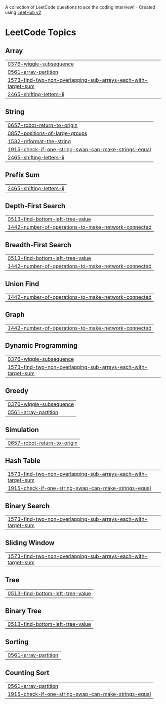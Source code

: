 A collection of LeetCode questions to ace the coding interview! - Created using [LeetHub v2](https://github.com/arunbhardwaj/LeetHub-2.0)
<!---LeetCode Topics Start-->
# LeetCode Topics
## Array
|  |
| ------- |
| [0376-wiggle-subsequence](https://github.com/0general/LeetCode/tree/master/0376-wiggle-subsequence) |
| [0561-array-partition](https://github.com/0general/LeetCode/tree/master/0561-array-partition) |
| [1573-find-two-non-overlapping-sub-arrays-each-with-target-sum](https://github.com/0general/LeetCode/tree/master/1573-find-two-non-overlapping-sub-arrays-each-with-target-sum) |
| [2465-shifting-letters-ii](https://github.com/0general/LeetCode/tree/master/2465-shifting-letters-ii) |
## String
|  |
| ------- |
| [0657-robot-return-to-origin](https://github.com/0general/LeetCode/tree/master/0657-robot-return-to-origin) |
| [0857-positions-of-large-groups](https://github.com/0general/LeetCode/tree/master/0857-positions-of-large-groups) |
| [1532-reformat-the-string](https://github.com/0general/LeetCode/tree/master/1532-reformat-the-string) |
| [1915-check-if-one-string-swap-can-make-strings-equal](https://github.com/0general/LeetCode/tree/master/1915-check-if-one-string-swap-can-make-strings-equal) |
| [2465-shifting-letters-ii](https://github.com/0general/LeetCode/tree/master/2465-shifting-letters-ii) |
## Prefix Sum
|  |
| ------- |
| [2465-shifting-letters-ii](https://github.com/0general/LeetCode/tree/master/2465-shifting-letters-ii) |
## Depth-First Search
|  |
| ------- |
| [0513-find-bottom-left-tree-value](https://github.com/0general/LeetCode/tree/master/0513-find-bottom-left-tree-value) |
| [1442-number-of-operations-to-make-network-connected](https://github.com/0general/LeetCode/tree/master/1442-number-of-operations-to-make-network-connected) |
## Breadth-First Search
|  |
| ------- |
| [0513-find-bottom-left-tree-value](https://github.com/0general/LeetCode/tree/master/0513-find-bottom-left-tree-value) |
| [1442-number-of-operations-to-make-network-connected](https://github.com/0general/LeetCode/tree/master/1442-number-of-operations-to-make-network-connected) |
## Union Find
|  |
| ------- |
| [1442-number-of-operations-to-make-network-connected](https://github.com/0general/LeetCode/tree/master/1442-number-of-operations-to-make-network-connected) |
## Graph
|  |
| ------- |
| [1442-number-of-operations-to-make-network-connected](https://github.com/0general/LeetCode/tree/master/1442-number-of-operations-to-make-network-connected) |
## Dynamic Programming
|  |
| ------- |
| [0376-wiggle-subsequence](https://github.com/0general/LeetCode/tree/master/0376-wiggle-subsequence) |
| [1573-find-two-non-overlapping-sub-arrays-each-with-target-sum](https://github.com/0general/LeetCode/tree/master/1573-find-two-non-overlapping-sub-arrays-each-with-target-sum) |
## Greedy
|  |
| ------- |
| [0376-wiggle-subsequence](https://github.com/0general/LeetCode/tree/master/0376-wiggle-subsequence) |
| [0561-array-partition](https://github.com/0general/LeetCode/tree/master/0561-array-partition) |
## Simulation
|  |
| ------- |
| [0657-robot-return-to-origin](https://github.com/0general/LeetCode/tree/master/0657-robot-return-to-origin) |
## Hash Table
|  |
| ------- |
| [1573-find-two-non-overlapping-sub-arrays-each-with-target-sum](https://github.com/0general/LeetCode/tree/master/1573-find-two-non-overlapping-sub-arrays-each-with-target-sum) |
| [1915-check-if-one-string-swap-can-make-strings-equal](https://github.com/0general/LeetCode/tree/master/1915-check-if-one-string-swap-can-make-strings-equal) |
## Binary Search
|  |
| ------- |
| [1573-find-two-non-overlapping-sub-arrays-each-with-target-sum](https://github.com/0general/LeetCode/tree/master/1573-find-two-non-overlapping-sub-arrays-each-with-target-sum) |
## Sliding Window
|  |
| ------- |
| [1573-find-two-non-overlapping-sub-arrays-each-with-target-sum](https://github.com/0general/LeetCode/tree/master/1573-find-two-non-overlapping-sub-arrays-each-with-target-sum) |
## Tree
|  |
| ------- |
| [0513-find-bottom-left-tree-value](https://github.com/0general/LeetCode/tree/master/0513-find-bottom-left-tree-value) |
## Binary Tree
|  |
| ------- |
| [0513-find-bottom-left-tree-value](https://github.com/0general/LeetCode/tree/master/0513-find-bottom-left-tree-value) |
## Sorting
|  |
| ------- |
| [0561-array-partition](https://github.com/0general/LeetCode/tree/master/0561-array-partition) |
## Counting Sort
|  |
| ------- |
| [0561-array-partition](https://github.com/0general/LeetCode/tree/master/0561-array-partition) |
| [1915-check-if-one-string-swap-can-make-strings-equal](https://github.com/0general/LeetCode/tree/master/1915-check-if-one-string-swap-can-make-strings-equal) |
<!---LeetCode Topics End-->